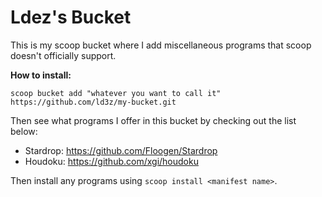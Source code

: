 # Ldez's Bucket
This is my scoop bucket where I add miscellaneous programs that scoop doesn't officially support.

**How to install:**

    scoop bucket add "whatever you want to call it" https://github.com/ld3z/my-bucket.git
Then see what programs I offer in this bucket by checking out the list below:

 - Stardrop: https://github.com/Floogen/Stardrop
 - Houdoku: https://github.com/xgi/houdoku

Then install any programs using `scoop install <manifest name>`.